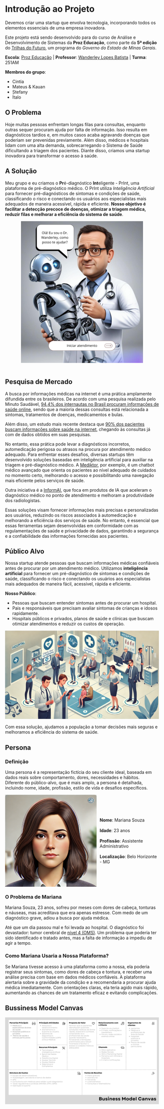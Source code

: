# Introdução ao Projeto
Devemos criar uma startup que envolva tecnologia, incorporando todos os elementos essenciais de uma empresa inovadora.

Este projeto está sendo desenvolvido para do curso de Análise e Desenvolvimento de Sistemas da **Proz Educação**, como parte da **5ª edição** do [Trilhas do Futuro](https://www.trilhasdefuturo.mg.gov.br/), um programa do _Governo do Estado de Minas Gerais_.

**Escola**: [Proz Educação](https://prozeducacao.com.br/) | **Professor**: [Wanderley Lopes Batista](https://capacidadevirtual.blogspot.com/p/curriculo-prof-wanderley_20.html) | **Turma**: 251AM

**Membros do grupo**:
- Cintia
- Mateus & Kauan 
- Stefany
- Ítalo

## O Problema
Hoje muitas pessoas enfrentam longas filas para consultas, enquanto outras sequer procuram ajuda por falta de informação. Isso resulta em diagnósticos tardios e, em muitos casos acaba agravando doenças que poderiam ser prevenidas previamente. Além disso, médicos e hospitais lidam com uma alta demanda, sobrecarregando o Sistema de Saúde dificultando a triagem dos pacientes. Diante disso, criamos uma startup inovadora para transformar o acesso à saúde.

## A Solução
Meu grupo e eu criamos o **Pr**é-diagnóstico **Int**eligente - PrInt, uma plataforma de pré-diagnóstico médico. O PrInt utiliza _Inteligência Artificial_ para fornecer pré-diagnósticos de sintomas e condições de saúde, classificando o risco e conectando os usuários aos especialistas mais adequados de maneira acessível, rápida e eficiente. **Nosso objetivo é facilitar a detecção precoce de doenças, otimizar a triagem médica, reduzir filas e melhorar a eficiência do sistema de saúde**.
<div style="text-align: center;">
    <img src="img/dr_wanderley.png" width="400">
</div>
<br>

## Pesquisa de Mercado
A busca por informações médicas na internet é uma prática amplamente difundida entre os brasileiros. De acordo com uma pesquisa realizada pelo Minuto Saudável, [94,4% dos internautas no Brasil procuram informações de saúde online](https://santeconsulting.com.br/saude-na-internet/), sendo que a maioria dessas consultas está relacionada a sintomas, tratamentos de doenças, medicamentos e bulas.

Além disso, um estudo mais recente destaca que [90% dos pacientes buscam informações sobre saúde na internet](https://medicinasa.com.br/doctoralia-medsa26/), chegando às consultas já com de dados obtidos em suas pesquisas.

No entanto, essa prática pode levar a diagnósticos incorretos, automedicação perigosa ou atrasos na procura por atendimento médico adequado. Para enfrentar esses desafios, diversas startups têm desenvolvido soluções baseadas em inteligência artificial para auxiliar na triagem e pré-diagnóstico médico. A [Mediktor](https://www.oreporterregional.com.br/noticia/79664/mediktor-adquire-a-sensely-e-consolida-sua-posicao-como-lider-em-solucoes-de-saude-baseadas-em-ia), por exemplo, é um chatbot médico avançado que orienta os pacientes ao nível adequado de cuidados no momento certo, melhorando o acesso e possibilitando uma navegação mais eficiente pelos serviços de saúde.

Outra iniciativa é a [InformAI](https://blog.dsacademy.com.br/8-startups-de-ia-que-estao-revolucionando-a-area-de-saude/), que foca em produtos de IA que aceleram o diagnóstico médico no ponto de atendimento e melhoram a produtividade dos radiologistas.

Essas soluções visam fornecer informações mais precisas e personalizadas aos usuários, reduzindo os riscos associados à automedicação e melhorando a eficiência dos serviços de saúde. No entanto, é essencial que essas ferramentas sejam desenvolvidas em conformidade com as regulamentações de saúde e privacidade de dados, garantindo a segurança e a confiabilidade das informações fornecidas aos pacientes.

## Público Alvo
Nossa startup atende pessoas que buscam informações médicas confiáveis antes de procurar por um atendimento médico. Utilizamos **inteligência artificial** para fornecer um pré-diagnóstico de sintomas e condições de saúde, classificando o risco e conectando os usuários aos especialistas mais adequados de maneira fácil, acessível, rápida e eficiente.

**Nosso Público**:
- Pessoas que buscam entender sintomas antes de procurar um hospital.
- Pais e responsáveis que precisam avaliar sintomas de crianças e idosos rapidamente.
- Hospitais públicos e privados, planos de saúde e clínicas que buscam otimizar atendimentos e reduzir os custos de operação.

<img src = "img/publico_alvo.png">

Com essa solução, ajudamos a população a tomar decisões mais seguras e melhoramos a eficiência do sistema de saúde.

## Persona
### Definição

Uma persona é a representação fictícia do seu cliente ideal, baseada em dados reais sobre comportamento, dores, necessidades e hábitos. Diferente do público-alvo, que é mais amplo, a persona é detalhada, incluindo nome, idade, profissão, estilo de vida e desafios específicos.


<div style="display: flex; align-items: center; gap: 10px;">
  <img src="img/mariana.png" width="300">  
  
**Nome**: Mariana Souza <br>  
**Idade**: 23 anos <br>  
 **Profissão**: Assistente Administrativo <br>  
**Localização**: Belo Horizonte - MG  
</div>

### O Problema de Mariana
Mariana Souza, 23 anos, sofreu por meses com dores de cabeça, tonturas e náuseas, mas acreditava que era apenas estresse. Com medo de um diagnóstico grave, adiou a busca por ajuda médica.

Até que um dia passou mal e foi levada ao hospital. O diagnóstico foi devastador: tumor cerebral de [nível 4 (OMS)](https://venceonco.com.br/entenda-os-estagios-do-cancer/). Um problema que poderia ter sido identificado e tratado antes, mas a falta de informação a impediu de agir a tempo.

### Como Mariana Usaria a Nossa Plataforma?
Se Mariana tivesse acesso à uma plataforma como a nossa, ela poderia registrar seus sintomas, como dores de cabeça e tontura, e receber uma análise precisa com base em dados médicos confiáveis. A plataforma alertaria sobre a gravidade da condição e a recomendaria a procurar ajuda médica imediatamente. Com orientações claras, ela teria agido mais rápido, aumentando as chances de um tratamento eficaz e evitando complicações.

## Bussiness Model Canvas
<img src = "img/bmc.png">